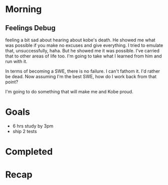 # Morning
## Feelings Debug
feeling a bit sad about hearing about kobe's death. He showed me what was possible if you make no excuses and give everything. I tried to emulate that, unsuccessfully, haha. But he showed me it was possible. I've carried that to other areas of life too. I'm going to take what I learned from him and run with it. 

In terms of becoming a SWE, there is no failure. I can't fathom it. I'd rather be dead. Now assuming I'm the best SWE, how do I work back from that point? 

I'm going to do something that will make me and Kobe proud.
# Goals
- 6 hrs study by 3pm
- ship 2 tests
# Completed
# Recap

